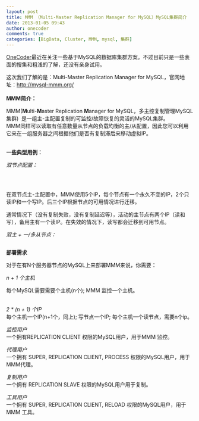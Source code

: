```yaml
---
layout: post
title: MMM （Multi-Master Replication Manager for MySQL）MySQL集群简介
date: 2013-01-05 09:43
author: onecoder
comments: true
categories: [BigData, Cluster, MMM, mysql, 集群]
---
```

<p>
	<a href="http://www.coderli.com">OneCoder</a>最近在关注一些基于MySQL的数据库集群方案。不过目前只是一些表面的搜集和粗浅的了解，还没有亲身试用。</p>
<p>
	这次我们了解的是：Multi-Master Replication Manager for MySQL，官网地址：<a href="http://mysql-mmm.org/">http://mysql-mmm.org/</a><br />
	&nbsp;<br />
	<strong>MMM简介：</strong></p>
<p>
	MMM(<strong>M</strong>ulti-<strong>M</strong>aster Replication <strong>M</strong>anager for MySQL，多主控复制管理MySQL集群)&nbsp; 是一组主-主配置复制的可监控/故障恢复的灵活的MySQL集群。<br />
	MMM同样可以读取有任意数量从节点的负载均衡的主/从配置，因此您可以利用它来在一组服务器之间根据他们是否有复制滞后来移动虚拟IP。</p>
<p>
	<br />
	<strong>一些典型用例：</strong></p>
<p>
	<em>双节点配置：</em></p>
<p style="text-align: center; ">
	<img alt="" src="http://onecoder.qiniudn.com/8wuliao/CxGOVHTF/j3g2R.png" /></p>
<br />
<p>
	在双节点主-主配置中，MMM使用5个IP，每个节点有一个永久不变的IP，2个只读IP和一个写IP。后三个IP根据节点的可用情况进行迁移。</p>
<p>
	通常情况下（没有复制失败，没有复制延迟等），活动的主节点有两个IP（读和写），备用主有一个读IP。在失效的情况下，读写都会迁移到可用节点。</p>
<p>
	<em>双主 + 一/多从节点：</em></p>
<p style="text-align: center; ">
	<img alt="" src="http://onecoder.qiniudn.com/8wuliao/CxGOW4jO/w4oAN.png" /></p>
<p>
	<strong>部署需求</strong></p>
<p>
	对于在有N个服务器节点的MySQL上来部署MMM来说，你需要：</p>
<p>
	<em>n + 1 个主机</em></p>
<p>
	每个MySQL需要需要个主机(n个); MMM 监控一个主机。</p>
<p>
	<br />
	<em>2 * (n + 1) 个IP</em><br />
	每个主机一个IP(n+1个，同上); 写节点一个IP; 每个主机一个读节点，需要n个ip。</p>
<p>
	<em>监控用户</em><br />
	一个拥有REPLICATION CLIENT 权限的MySQL用户，用于MMM 监控。</p>
<p>
	<em>代理用户</em><br />
	一个拥有 SUPER, REPLICATION CLIENT, PROCESS 权限的MySQL用户，用于MMM代理。</p>
<p>
	<em>复制用户</em><br />
	一个拥有 REPLICATION SLAVE 权限的MySQL用户用于复制。</p>
<p>
	<em>工具用户</em><br />
	一个拥有 SUPER, REPLICATION CLIENT, RELOAD 权限的MySQL用户，用于MMM 工具。</p>

